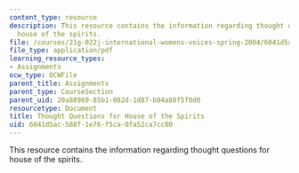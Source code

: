 ```yaml
---
content_type: resource
description: This resource contains the information regarding thought questions for
  house of the spirits.
file: /courses/21g-022j-international-womens-voices-spring-2004/6041d5ac588f1e76f5ca0fa52ca7cc80_MIT21G_022JS04_f_hu.pdf
file_type: application/pdf
learning_resource_types:
- Assignments
ocw_type: OCWFile
parent_title: Assignments
parent_type: CourseSection
parent_uid: 20a88969-85b1-082d-1d87-b04a88f5f0d0
resourcetype: Document
title: Thought Questions for House of the Spirits
uid: 6041d5ac-588f-1e76-f5ca-0fa52ca7cc80
---
```

This resource contains the information regarding thought questions for house of the spirits.

